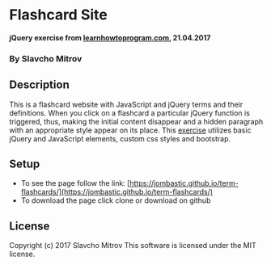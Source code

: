 # Flashcard Site
#### jQuery exercise from [learnhowtoprogram.com](https://www.learnhowtoprogram.com), 21.04.2017
### By Slavcho Mitrov

## Description
This is a flashcard website with JavaScript and jQuery terms and their definitions. When you click on a flashcard a particular jQuery function is triggered, thus, making the initial content disappear and a hidden paragraph with an appropriate style appear on its place. This [exercise](https://www.learnhowtoprogram.com/intro-to-programming/javascript-and-jquery-c950c9ce-679c-4678-ab1f-11881b766e22/more-jquery-basics-practice) utilizes basic jQuery and JavaScript elements, custom css styles and bootstrap.

## Setup

* To see the page follow the link: [https://jombastic.github.io/term-flashcards/](https://jombastic.github.io/term-flashcards/)
* To download the page click clone or download on github

## License
Copyright (c) 2017 Slavcho Mitrov This software is licensed under the MIT license.
